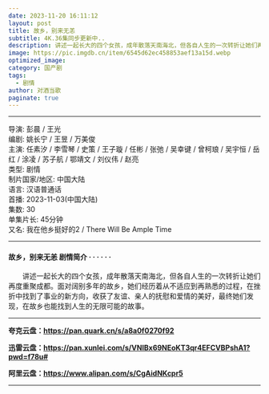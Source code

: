 ```yaml
---
date: 2023-11-20 16:11:12
layout: post
title: 故乡，别来无恙
subtitle: 4K.36集同步更新中.. 
description: 讲述一起长大的四个女孩，成年散落天南海北，但各自人生的一次转折让她们再度重聚成都。面对阔别多年的故乡，她们经历着从不适应到再熟悉的过程，在挫折中找到了事业的新方向...
image: https://pic.imgdb.cn/item/6545d62ec458853aef13a15d.webp
optimized_image: 
category: 国产剧
tags:
  - 剧情
author: 对酒当歌
paginate: true
---
```


---

导演: 彭晨 / 王光  
编剧: 姚长宁 / 王昱 / 万美俊  
主演: 任素汐 / 李雪琴 / 史策 / 王子璇 / 任彬 / 张弛 / 吴幸键 / 曾柯琅 / 吴宇恒 / 岳红 / 涂凌 / 苏子航 / 鄂靖文 / 刘仪伟 / 赵亮  
类型: 剧情  
制片国家/地区: 中国大陆  
语言: 汉语普通话  
首播: 2023-11-03(中国大陆)  
集数: 30  
单集片长: 45分钟  
又名: 我在他乡挺好的2 / There Will Be Ample Time  

---

#### 故乡，别来无恙 剧情简介 · · · · · ·

　　讲述一起长大的四个女孩，成年散落天南海北，但各自人生的一次转折让她们再度重聚成都。面对阔别多年的故乡，她们经历着从不适应到再熟悉的过程，在挫折中找到了事业的新方向，收获了友谊、亲人的抚慰和爱情的美好，最终她们发现，在故乡也能找到人生的无限可能的故事。

---

**夸克云盘：<https://pan.quark.cn/s/a8a0f0270f92>**

**迅雷云盘：<https://pan.xunlei.com/s/VNlBx69NEoKT3qr4EFCVBPshA1?pwd=f78u#>**

**阿里云盘：<https://www.alipan.com/s/CgAidNKcpr5>**

---
